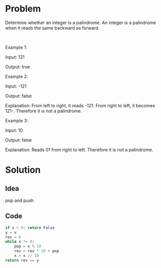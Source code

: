 # Problem

Determine whether an integer is a palindrome. An integer is a palindrome when it reads the same backward as forward.

&nbsp;

Example 1:

Input: 121

Output: true

Example 2:

Input: -121

Output: false

Explanation: From left to right, it reads -121. From right to left, it becomes 121-. Therefore it is not a palindrome.

Example 3:

Input: 10

Output: false

Explanation: Reads 01 from right to left. Therefore it is not a palindrome.

# Solution

## Idea

pop and push

## Code

```python
if x < 0: return False
y = x
rev = 0
while x != 0:
    pop = x % 10
    rev = rev * 10 + pop
    x = x // 10
return rev == y
```

